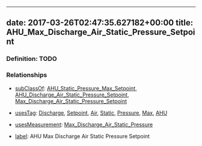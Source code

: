 
---
date: 2017-03-26T02:47:35.627182+00:00
title: AHU_Max_Discharge_Air_Static_Pressure_Setpoint
---
### Definition: TODO

### Relationships

* [subClassOf](http://www.w3.org/2000/01/rdf-schema#subClassOf): [AHU_Static_Pressure_Max_Setpoint](https://brickschema.org/schema/1.0/Brick#AHU_Static_Pressure_Max_Setpoint), [AHU_Discharge_Air_Static_Pressure_Setpoint](https://brickschema.org/schema/1.0/Brick#AHU_Discharge_Air_Static_Pressure_Setpoint), [Max_Discharge_Air_Static_Pressure_Setpoint](https://brickschema.org/schema/1.0/Brick#Max_Discharge_Air_Static_Pressure_Setpoint)

* [usesTag](https://brickschema.org/schema/1.0/BrickFrame#usesTag): [Discharge](https://brickschema.org/schema/1.0/BrickTag#Discharge), [Setpoint](https://brickschema.org/schema/1.0/BrickTag#Setpoint), [Air](https://brickschema.org/schema/1.0/BrickTag#Air), [Static](https://brickschema.org/schema/1.0/BrickTag#Static), [Pressure](https://brickschema.org/schema/1.0/BrickTag#Pressure), [Max](https://brickschema.org/schema/1.0/BrickTag#Max), [AHU](https://brickschema.org/schema/1.0/BrickTag#AHU)

* [usesMeasurement](https://brickschema.org/schema/1.0/BrickFrame#usesMeasurement): [Max_Discharge_Air_Static_Pressure](https://brickschema.org/schema/1.0/Brick#Max_Discharge_Air_Static_Pressure)

* [label](http://www.w3.org/2000/01/rdf-schema#label): AHU Max Discharge Air Static Pressure Setpoint
